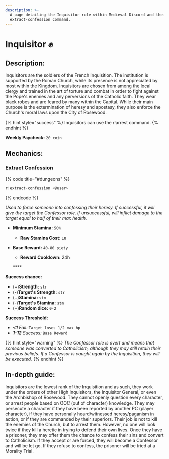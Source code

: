 ```yaml
---
description: >-
  A page detailing the Inquisitor role within Medieval Discord and their
  extract-confession command.
---
```


# Inquisitor ✊

## Description:

Inquisitors are the soldiers of the French Inquisition. The institution is supported by the Roman Church, while its presence is not appreciated by most within the Kingdom. Inquisitors are chosen from among the local clergy and trained in the art of torture and combat in order to fight against the Pope's enemies and any perversions of the Catholic faith. They wear black robes and are feared by many within the Capital. While their main purpose is the extermination of heresy and apostasy, they also enforce the Church's moral laws upon the City of Rosewood.

{% hint style="success" %}
Inquisitors can use the r!arrest command.
{% endhint %}

**Weekly Paycheck:** `20 coin`

## Mechanics:

### Extract Confession

{% code title="\#dungeons" %}
```javascript
r!extract-confession <@user>
```
{% endcode %}

_Used to force someone into confessing their heresy. If successful, it will give the target the Confessor role. If unsuccessful, will inflict damage to the target equal to half of their max health._

* **Minimum Stamina:** `50%`
  * **Raw Stamina Cost:** `10`
* **Base Reward:** `40-80 piety`

  * **Reward Cooldown:** 24h

  \*\*\*\*

**Success chance:**

* \(+\)**Strength:** `str`
* \(-\)**Target's Strength:** `str`
* \(+\)**Stamina:** `stm`
* \(-\)**Target's Stamina:** `stm`
* \(+\)**Random dice:** `0-2`

**Success Threshold:**

* _**&lt;1** Fail:_ `Target loses 1/2 max hp`
* _**1-12** Success:_ `Base Reward`

{% hint style="warning" %}
_The Confessor role is overt and means that someone was converted to Catholicism, although they may still retain their previous beliefs. If a Confessor is caught again by the Inquisition, they will be executed._
{% endhint %}

## In-depth guide:

Inquisitors are the lowest rank of the Inquisition and as such, they work under the orders of other High Inquisitors, the Inquisitor General, or even the Archbishop of Rosewood. They cannot openly question every character, or arrest people based on OOC \(out of character\) knowledge. They may persecute a character if they have been reported by another PC \(player character\), if they have personally heard/witnessed heresy/paganism in action, or if they are commanded by their superiors. Their job is not to kill the enemies of the Church, but to arrest them. However, no one will look twice if they kill a heretic in trying to defend their own lives. Once they have a prisoner, they may offer them the chance to confess their sins and convert to Catholicism. If they accept or are forced, they will become a Confessor and will be let go. If they refuse to confess, the prisoner will be tried at a Morality Trial.

